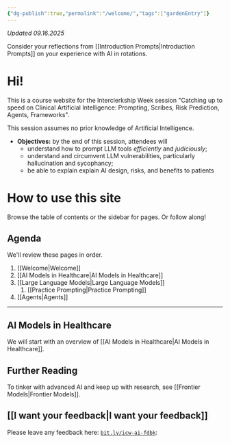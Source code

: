 ```yaml
---
{"dg-publish":true,"permalink":"/welcome/","tags":["gardenEntry"]}
---
```


*Updated 09.16.2025*

Consider your reflections from [[Introduction Prompts\|Introduction Prompts]] on your experience with AI in rotations.

# Hi!
This is a course website for the Interclerkship Week session "Catching up to speed on Clinical Artificial Intelligence: Prompting, Scribes, Risk Prediction, Agents, Frameworks". 

This session assumes no prior knowledge of Artificial Intelligence. 

- **Objectives:** by the end of this session, attendees will
	- understand how to prompt LLM tools *efficiently* and *judiciously*; 
	- understand and circumvent LLM vulnerabilities, particularly hallucination and sycophancy;
	- be able to explain explain AI design, risks, and benefits to patients

# How to use this site
Browse the table of contents or the sidebar for pages. Or follow along! 

## Agenda 
We'll review these pages in order.
1. [[Welcome\|Welcome]]
2. [[AI Models in Healthcare\|AI Models in Healthcare]]
3. [[Large Language Models\|Large Language Models]]
	1. [[Practice Prompting\|Practice Prompting]]
4. [[Agents\|Agents]]

---
## AI Models in Healthcare
We will start with an overview of [[AI Models in Healthcare\|AI Models in Healthcare]].

## Further Reading 
To tinker with advanced AI and keep up with research, see [[Frontier Models\|Frontier Models]].

## [[I want your feedback\|I want your feedback]]
Please leave any feedback here: [`bit.ly/icw-ai-fdbk`](<https://bit.ly/icw-ai-fdbk>):